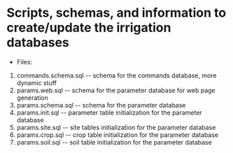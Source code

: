 # Scripts, schemas, and information to create/update the irrigation databases

  * Files:
 1. commands.schema.sql -- schema for the commands database, more dynamic stuff
 1. params.web.sql -- schema for the parameter database for web page generation
 1. params.schema.sql -- schema for the parameter database 
 1. params.init.sql -- parameter table initialization for the parameter database 
 1. params.site.sql -- site tables initialization for the parameter database 
 1. params.crop.sql -- crop table initialization for the parameter database 
 1. params.soil.sql -- soil table initialization for the parameter database 
